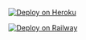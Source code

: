 

[![Deploy on Heroku](https://www.herokucdn.com/deploy/button.svg)](https://heroku.com/deploy?template=https://github.com/bu123bai/DQ_FONT_TG)

[![Deploy on Railway](https://railway.app/button.svg)](https://railway.app/template/GTlHJk?referralCode=TSPli3)
